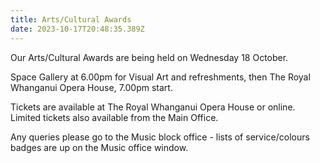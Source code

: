 ```yaml
---
title: Arts/Cultural Awards
date: 2023-10-17T20:48:35.389Z
---
```

Our Arts/Cultural Awards are being held on Wednesday 18 October.

Space Gallery at 6.00pm for Visual Art              and refreshments, then The Royal Whanganui Opera House, 7.00pm start.

Tickets are available at The Royal Whanganui Opera House or online. Limited tickets also available from the Main Office. 

Any queries please go to the Music block office - lists of service/colours badges are up on the Music office window.
